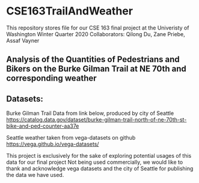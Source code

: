 # CSE163TrailAndWeather

This repository stores file for our CSE 163 final project at the Univeristy of Washington
Winter Quarter 2020
Collaborators: Qilong Du, Zane Priebe, Assaf Vayner

## Analysis of the Quantities of Pedestrians and Bikers on the Burke Gilman Trail at NE 70th and corresponding weather

## Datasets:
Burke Gilman Trail Data from link below, produced by city of Seattle
https://catalog.data.gov/dataset/burke-gilman-trail-north-of-ne-70th-st-bike-and-ped-counter-aa37e

Seattle weather taken from vega-datasets on github
https://vega.github.io/vega-datasets/

This project is exclusively for the sake of exploring potential usages of this data for our final project
Not being used commercially, we would like to thank and acknowledge vega datasets and the city of Seattle for publishing the data we have used.
